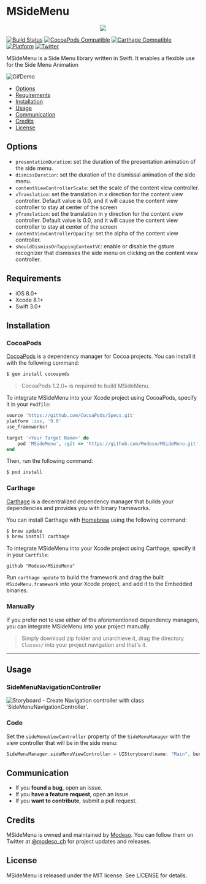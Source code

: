 # MSideMenu
<p align="center">
  <img src="https://media.licdn.com/mpr/mpr/shrink_200_200/AAEAAQAAAAAAAAZsAAAAJDM2NTU0MDA1LTA3YmEtNGUyMC05YmZjLTIxMDNlZWZlM2ZkMQ.png">
</p>

[![Build Status](https://img.shields.io/travis/rust-lang/rust.svg)](https://img.shields.io/travis/rust-lang/rust.svg)
[![CocoaPods Compatible](https://img.shields.io/badge/Pod-compatible-4BC51D.svg
)](https://cocoapods.org
)
[![Carthage Compatible](https://img.shields.io/badge/Carthage-compatible-4BC51D.svg?style=flat)](https://github.com/Carthage/Carthage)
[![Platform](https://img.shields.io/badge/Platform-iOS-d3d3d3.svg)]()
[![Twitter](https://img.shields.io/badge/twitter-@modeso_ch-0B0032.svg?style=flat)](http://twitter.com/AlamofireSF)

MSideMenu is a Side Menu library written in Swift. It enables a flexible use for the Side Menu Animation

<img src="https://github.com/Modeso/MSideMenu/blob/master/SideMenuDemo.gif" alt="GifDemo">

- [Options](#options)
- [Requirements](#requirements)
- [Installation](#installation)
- [Usage](#usage)
- [Communication](#communication)
- [Credits](#credits)
- [License](#license)

## Options
- `presentationDuration`: set the duration of the presentation animation of the side menu.
- `dismissDuration`: set the duration of the dismissal animation of the side menu.
- `contentViewControllerScale`: set the scale of the content view controller.
- `xTranslation`: set the translation in x direction for the content view controller. Default value is 0.0, and it will cause the content view controller to stay at center of the screen
- `yTranslation`: set the translation in y direction for the content view controller. Default value is 0.0, and it will cause the content view controller to stay at center of the screen
- `contentViewControllerOpacity`: set the alpha of the content view controller.
- `shouldDismissOnTappingContentVC`: enable or disable the gsture recognizer that dismisses the side menu on clicking on the content view controller.

## Requirements

- iOS 8.0+
- Xcode 8.1+
- Swift 3.0+


## Installation

### CocoaPods

[CocoaPods](http://cocoapods.org) is a dependency manager for Cocoa projects. You can install it with the following command:

```bash
$ gem install cocoapods
```

> CocoaPods 1.2.0+ is required to build MSideMenu.

To integrate MSideMenu into your Xcode project using CocoaPods, specify it in your `Podfile`:

```ruby
source 'https://github.com/CocoaPods/Specs.git'
platform :ios, '9.0'
use_frameworks!

target '<Your Target Name>' do
    pod 'MSideMenu', :git => 'https://github.com/Modeso/MSideMenu.git'
end
```

Then, run the following command:

```bash
$ pod install
```

### Carthage

[Carthage](https://github.com/Carthage/Carthage) is a decentralized dependency manager that builds your dependencies and provides you with binary frameworks.

You can install Carthage with [Homebrew](http://brew.sh/) using the following command:

```bash
$ brew update
$ brew install carthage
```

To integrate MSideMenu into your Xcode project using Carthage, specify it in your `Cartfile`:

```ogdl
github "Modeso/MSideMenu"
```

Run `carthage update` to build the framework and drag the built `MSideMenu.framework` into your Xcode project, and add it to the Embedded binaries.

### Manually

If you prefer not to use either of the aforementioned dependency managers, you can integrate MSideMenu into your project manually.
> Simply download zip folder and unarchieve it, drag the directory `Classes/` into your project navigation and that's it.
---

## Usage

### SideMenuNavigationController

<img src="https://github.com/Modeso/MSideMenu/blob/master/storyboard_example.png" alt="Storyboard">
- Create Navigation controller with class 'SideMenuNavigationController'.

### Code 

Set the `sideMenuViewController` property of the `SideMenuManager` with the view controller that will be in the side menu:
```swift
SideMenuManager.sideMenuViewController = UIStoryboard(name: "Main", bundle: nil).instantiateViewController(withIdentifier: "leftSideViewController")
```

## Communication

- If you **found a bug**, open an issue.
- If you **have a feature request**, open an issue.
- If you **want to contribute**, submit a pull request.

## Credits

MSideMenu is owned and maintained by [Modeso](http://modeso.ch). You can follow them on Twitter at [@modeso_ch](https://twitter.com/modeso_ch) for project updates and releases.

## License

MSideMenu is released under the MIT license. See LICENSE for details.
